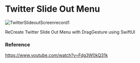 # Twitter Slide Out Menu

![TwitterSlideoutScreenrecord1](https://user-images.githubusercontent.com/3436468/101897350-5edca480-3be5-11eb-8fc2-57e18f0c90f0.gif)

ReCreate Twitter Slide Out Menu with DragGesture using SwiftUI

### Reference

https://www.youtube.com/watch?v=Fdg3W0kQ31k
